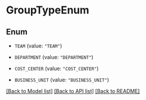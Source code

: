 # GroupTypeEnum

## Enum


* `TEAM` (value: `"TEAM"`)

* `DEPARTMENT` (value: `"DEPARTMENT"`)

* `COST_CENTER` (value: `"COST_CENTER"`)

* `BUSINESS_UNIT` (value: `"BUSINESS_UNIT"`)


[[Back to Model list]](../README.md#documentation-for-models) [[Back to API list]](../README.md#documentation-for-api-endpoints) [[Back to README]](../README.md)


